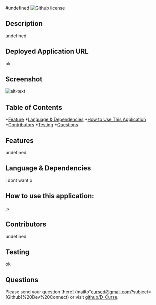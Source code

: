 #undefined
![Github license](https://img.shields.io/badge/license--blue.svg)

## Description
undefined

## Deployed Application URL
ok

## Screenshot
![alt-text](no)

## Table of Contents
*[Feature](#features)
*[Language & Dependencies](#languageanddependencies)
*[How to Use This Application](#HowToUseThisApplication)
*[Contributors](#contributors)
*[Testing](#testing)
*[Questions](#questions)

## Features
undefined

## Language & Dependencies
i dont want o

## How to use this application:
js

## Contributors
undefined

## Testing
ok

## Questions
Please send your question [here] (mailto"cursed@gmail.com?subject=[Github]%20Dev%20Connect) or visit [github/D-Curse](http://github.com/%{data.creator}).
